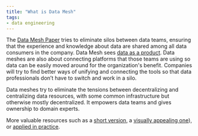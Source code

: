 ```yaml
---
title: "What is Data Mesh"
tags:
- data engineering
---
```

The [Data Mesh Paper](https://martinfowler.com/articles/data-monolith-to-mesh.html) tries to eliminate silos between data teams, ensuring that the experience and knowledge about data are shared among all data consumers in the company. Data Mesh sees [data as a product](term/Data%20Product.md). Data meshes are also about connecting platforms that those teams are using so data can be easily moved around for the organization's benefit. Companies will try to find better ways of unifying and connecting the tools so that data professionals don’t have to switch and work in a silo.  

Data meshes try to eliminate the tensions between decentralizing and centralizing data resources, with some common infrastructure but otherwise mostly decentralized. It empowers data teams and gives ownership to domain experts.  

More valuable resources such as a [short version](https://cnr.sh/essays/what-the-heck-data-mesh), a [visually appealing one](https://www.datamesh-architecture.com/)), or [applied in practice](https://youtu.be/eiUhV56uVUc).